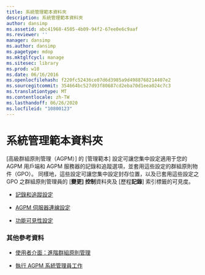 ```yaml
---
title: 系統管理範本資料夾
description: 系統管理範本資料夾
author: dansimp
ms.assetid: abc41968-4505-4b09-94f2-67ee0e6c9aaf
ms.reviewer: ''
manager: dansimp
ms.author: dansimp
ms.pagetype: mdop
ms.mktglfcycl: manage
ms.sitesec: library
ms.prod: w10
ms.date: 06/16/2016
ms.openlocfilehash: f220fc52436ce07d6d3985a9d4988768214407e2
ms.sourcegitcommit: 354664bc527d93f80687cd2eba70d1eea024c7c3
ms.translationtype: MT
ms.contentlocale: zh-TW
ms.lasthandoff: 06/26/2020
ms.locfileid: "10800123"
---
```

# 系統管理範本資料夾


[高級群組原則管理（AGPM）] 的 [管理範本] 設定可讓您集中設定適用于您的 AGPM 用戶端和 AGPM 服務器的記錄和追蹤選項，並套用這些設定的群組原則物件（GPO）。 同樣地，這些設定可讓您集中設定封存位置，以及已套用這些設定之 GPO 之群組原則管理員的 [**變更] 控制**資料夾及 [歷程**記錄**] 索引標籤的可見度。

-   [記錄和追蹤設定](logging-and-tracing-settings-agpm40.md)

-   [AGPM 伺服器連線設定](agpm-server-connection-settings-agpm40.md)

-   [功能可見性設定](feature-visibility-settings-agpm40.md)

### 其他參考資料

-   [使用者介面：進階群組原則管理](user-interface-advanced-group-policy-management-agpm40.md)

-   [執行 AGPM 系統管理員工作](performing-agpm-administrator-tasks-agpm40.md)

 

 






